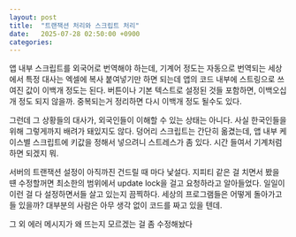 ```yaml
---
layout: post
title:  "트랜잭션 처리와 스크립트 처리"
date:   2025-07-28 02:50:00 +0900
categories: 
---
```

앱 내부 스크립트를 외국어로 번역해야 하는데, 기계어 정도는 자동으로 번역되는 세상에서
특정 대사는 엑셀에 복사 붙여넣기만 하면 되는데
앱의 코드 내부에 스트링으로 쓰여진 값이 이백개 정도는 된다.
버튼이나 기본 텍스트로 설정된 것들 포함하면, 이백오십개 정도 되지 않을까.
중복되는거 정리하면 다시 이백개 정도 될수도 있다.

그런데 그 상황들의 대사가, 외국인들이 이해할 수 있는 상태는 아니다. 사실 한국인들을 위해 그렇게까지 배려가 돼있지도 않다.
덩어리 스크립트는 간단히 옮겼는데, 앱 내부 케이스별 스크립트에 키값을 정해서 넣으려니 스트레스가 좀 있다.
시간 들여서 기계처럼 하면 되겠지 뭐.

서버의 트랜잭션 설정이 아직까진 건드릴 때 마다 낯설다.
지피티 같은 걸 치면서 봤을 떈
수정할꺼면 최소한의 범위에서 update lock을 걸고 요청하라고 알아들었다.
일일이 이런 걸 다 설정하면서들 살고 있는지 끔찍하다.
세상의 프로그램들은 어떻게 돌아가고들 있을까? 대부분의 사람은 아무 생각 없이 코드를 짜고 있을 텐데.

그 외 에러 메시지가 왜 뜨는지 모르겠는 걸 좀 수정해놨다